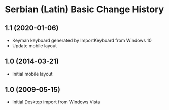 Serbian (Latin) Basic Change History
====================

1.1 (2020-01-06)
----------------
* Keyman keyboard generated by ImportKeyboard from Windows 10 
* Update mobile layout

1.0 (2014-03-21)
----------------
* Initial mobile layout

1.0 (2009-05-15)
----------------------
* Initial Desktop import from Windows Vista


